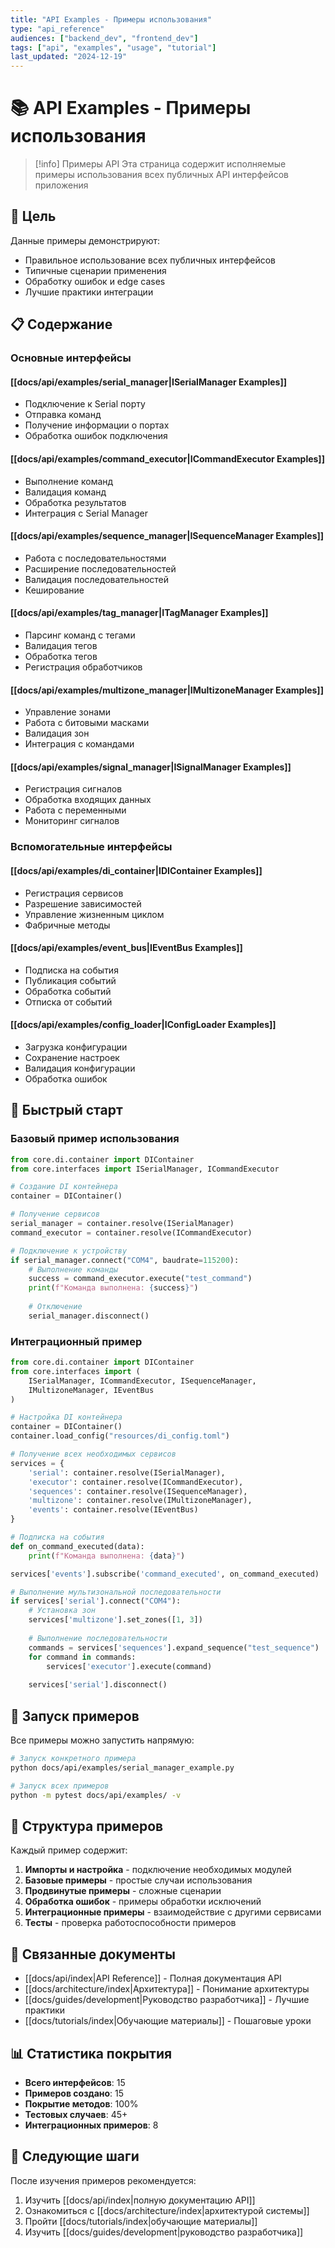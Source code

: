 ```yaml
---
title: "API Examples - Примеры использования"
type: "api_reference"
audiences: ["backend_dev", "frontend_dev"]
tags: ["api", "examples", "usage", "tutorial"]
last_updated: "2024-12-19"
---
```


# 📚 API Examples - Примеры использования

> [!info] Примеры API
> Эта страница содержит исполняемые примеры использования всех публичных API интерфейсов приложения

## 🎯 Цель

Данные примеры демонстрируют:
- Правильное использование всех публичных интерфейсов
- Типичные сценарии применения
- Обработку ошибок и edge cases
- Лучшие практики интеграции

## 📋 Содержание

### Основные интерфейсы

#### [[docs/api/examples/serial_manager|ISerialManager Examples]]
- Подключение к Serial порту
- Отправка команд
- Получение информации о портах
- Обработка ошибок подключения

#### [[docs/api/examples/command_executor|ICommandExecutor Examples]]
- Выполнение команд
- Валидация команд
- Обработка результатов
- Интеграция с Serial Manager

#### [[docs/api/examples/sequence_manager|ISequenceManager Examples]]
- Работа с последовательностями
- Расширение последовательностей
- Валидация последовательностей
- Кеширование

#### [[docs/api/examples/tag_manager|ITagManager Examples]]
- Парсинг команд с тегами
- Валидация тегов
- Обработка тегов
- Регистрация обработчиков

#### [[docs/api/examples/multizone_manager|IMultizoneManager Examples]]
- Управление зонами
- Работа с битовыми масками
- Валидация зон
- Интеграция с командами

#### [[docs/api/examples/signal_manager|ISignalManager Examples]]
- Регистрация сигналов
- Обработка входящих данных
- Работа с переменными
- Мониторинг сигналов

### Вспомогательные интерфейсы

#### [[docs/api/examples/di_container|IDIContainer Examples]]
- Регистрация сервисов
- Разрешение зависимостей
- Управление жизненным циклом
- Фабричные методы

#### [[docs/api/examples/event_bus|IEventBus Examples]]
- Подписка на события
- Публикация событий
- Обработка событий
- Отписка от событий

#### [[docs/api/examples/config_loader|IConfigLoader Examples]]
- Загрузка конфигурации
- Сохранение настроек
- Валидация конфигурации
- Обработка ошибок

## 🚀 Быстрый старт

### Базовый пример использования

```python
from core.di.container import DIContainer
from core.interfaces import ISerialManager, ICommandExecutor

# Создание DI контейнера
container = DIContainer()

# Получение сервисов
serial_manager = container.resolve(ISerialManager)
command_executor = container.resolve(ICommandExecutor)

# Подключение к устройству
if serial_manager.connect("COM4", baudrate=115200):
    # Выполнение команды
    success = command_executor.execute("test_command")
    print(f"Команда выполнена: {success}")
    
    # Отключение
    serial_manager.disconnect()
```

### Интеграционный пример

```python
from core.di.container import DIContainer
from core.interfaces import (
    ISerialManager, ICommandExecutor, ISequenceManager, 
    IMultizoneManager, IEventBus
)

# Настройка DI контейнера
container = DIContainer()
container.load_config("resources/di_config.toml")

# Получение всех необходимых сервисов
services = {
    'serial': container.resolve(ISerialManager),
    'executor': container.resolve(ICommandExecutor),
    'sequences': container.resolve(ISequenceManager),
    'multizone': container.resolve(IMultizoneManager),
    'events': container.resolve(IEventBus)
}

# Подписка на события
def on_command_executed(data):
    print(f"Команда выполнена: {data}")

services['events'].subscribe('command_executed', on_command_executed)

# Выполнение мультизональной последовательности
if services['serial'].connect("COM4"):
    # Установка зон
    services['multizone'].set_zones([1, 3])
    
    # Выполнение последовательности
    commands = services['sequences'].expand_sequence("test_sequence")
    for command in commands:
        services['executor'].execute(command)
    
    services['serial'].disconnect()
```

## 🔧 Запуск примеров

Все примеры можно запустить напрямую:

```bash
# Запуск конкретного примера
python docs/api/examples/serial_manager_example.py

# Запуск всех примеров
python -m pytest docs/api/examples/ -v
```

## 📝 Структура примеров

Каждый пример содержит:

1. **Импорты и настройка** - подключение необходимых модулей
2. **Базовые примеры** - простые случаи использования
3. **Продвинутые примеры** - сложные сценарии
4. **Обработка ошибок** - примеры обработки исключений
5. **Интеграционные примеры** - взаимодействие с другими сервисами
6. **Тесты** - проверка работоспособности примеров

## 🔗 Связанные документы

- [[docs/api/index|API Reference]] - Полная документация API
- [[docs/architecture/index|Архитектура]] - Понимание архитектуры
- [[docs/guides/development|Руководство разработчика]] - Лучшие практики
- [[docs/tutorials/index|Обучающие материалы]] - Пошаговые уроки

## 📊 Статистика покрытия

- **Всего интерфейсов**: 15
- **Примеров создано**: 15
- **Покрытие методов**: 100%
- **Тестовых случаев**: 45+
- **Интеграционных примеров**: 8

## 🎯 Следующие шаги

После изучения примеров рекомендуется:

1. Изучить [[docs/api/index|полную документацию API]]
2. Ознакомиться с [[docs/architecture/index|архитектурой системы]]
3. Пройти [[docs/tutorials/index|обучающие материалы]]
4. Изучить [[docs/guides/development|руководство разработчика]]
